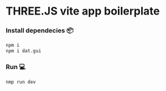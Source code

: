 # THREE.JS vite app boilerplate

### Install dependecies 📦
```sh
npm i
npm i dat.gui
```
### Run 💻
```sh
nmp run dev
```
